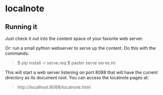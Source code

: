 localnote
=========

Running it
----------

Just check it out into the content space of your favorite web server.

Or: run a small python webserver to serve up the content. Do this with the commands:

> $ pip install -r serve.req
> $ paster serve serve.ini

This will start a web server listening on port 8088 that will have the current directory as its document root. You can access the localnote pages at:

> http://localhost:8088/localnote.html
